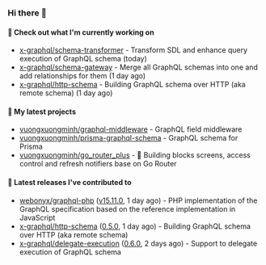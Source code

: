 ### Hi there 👋

#### 👷 Check out what I'm currently working on

- [x-graphql/schema-transformer](https://github.com/x-graphql/schema-transformer) - Transform SDL and enhance query execution of GraphQL schema (today)
- [x-graphql/schema-gateway](https://github.com/x-graphql/schema-gateway) - Merge all GraphQL schemas into one and add relationships for them (1 day ago)
- [x-graphql/http-schema](https://github.com/x-graphql/http-schema) - Building GraphQL schema over HTTP (aka remote schema) (1 day ago)

#### 🌱 My latest projects

- [vuongxuongminh/graphql-middleware](https://github.com/vuongxuongminh/graphql-middleware) - GraphQL field middleware
- [vuongxuongminh/prisma-graphql-schema](https://github.com/vuongxuongminh/prisma-graphql-schema) - GraphQL schema for Prisma
- [vuongxuongminh/go_router_plus](https://github.com/vuongxuongminh/go_router_plus) - :office: Building blocks screens, access control and refresh notifiers base on Go Router

#### 🔭 Latest releases I've contributed to

- [webonyx/graphql-php](https://github.com/webonyx/graphql-php) ([v15.11.0](https://github.com/webonyx/graphql-php/releases/tag/v15.11.0), 1 day ago) - PHP implementation of the GraphQL specification based on the reference implementation in JavaScript
- [x-graphql/http-schema](https://github.com/x-graphql/http-schema) ([0.5.0](https://github.com/x-graphql/http-schema/releases/tag/0.5.0), 1 day ago) - Building GraphQL schema over HTTP (aka remote schema)
- [x-graphql/delegate-execution](https://github.com/x-graphql/delegate-execution) ([0.6.0](https://github.com/x-graphql/delegate-execution/releases/tag/0.6.0), 2 days ago) - Support to delegate execution of GraphQL schema
